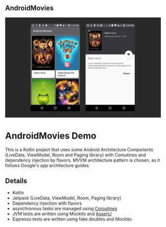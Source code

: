 ## AndroidMovies
![alt text](https://raw.githubusercontent.com/oligazar/AndroidMovies/master/art/AndroidMovies.jpg)

AndroidMovies Demo
===================================

This is a Kotlin project that uses some Android Architecture Components (LiveData, ViewModel, Room and Paging library) 
with Coroutines and dependency injection by flavors. MVVM architecture pattern is chosen, as it follows Google's app architecture guides.

## Details
* Kotlin
* Jetpack (LiveData, ViewModel, Room, Paging library)
* Dependency injection with flavors
* asynchronous tasks are managed using [Coroutines](https://github.com/Kotlin/kotlinx.coroutines/blob/master/coroutines-guide.md) 
* JVM tests are written using Mockito and [AssertJ](http://joel-costigliola.github.io/assertj/)
* Espresso tests are written using fake doubles and Mockito
